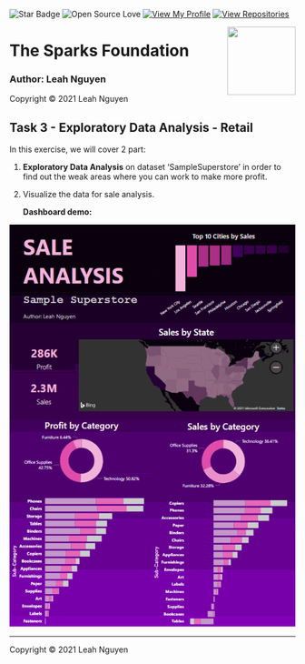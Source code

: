 
![Star Badge](https://img.shields.io/static/v1?label=%F0%9F%8C%9F&message=If%20Useful&style=style=flat&color=BC4E99)
![Open Source Love](https://badges.frapsoft.com/os/v1/open-source.svg?v=103)
[![View My Profile](https://img.shields.io/badge/View-My_Profile-green?logo=GitHub)](https://github.com/ndleah)
[![View Repositories](https://img.shields.io/badge/View-My_Repositories-blue?logo=GitHub)](https://github.com/ndleah?tab=repositories)

<img align = right height = 120 width = 120 src = https://www.thesparksfoundationsingapore.org/images/logo_small.png>

# **The Sparks Foundation**

### Author: Leah Nguyen
Copyright © 2021 Leah Nguyen

## **Task 3 - Exploratory Data Analysis - Retail**
In this exercise, we will cover 2 part:
1. **Exploratory Data Analysis** on dataset ‘SampleSuperstore’ in order to find out the weak areas where you can work to make more profit.
2. Visualize the data for sale analysis. 
   
   **Dashboard demo:**

![dashboard](Dashboard.gif)


---
Copyright © 2021 Leah Nguyen

